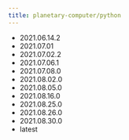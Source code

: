 ```yaml
---
title: planetary-computer/python
---
```

- 2021.06.14.2
- 2021.07.01
- 2021.07.02.2
- 2021.07.06.1
- 2021.07.08.0
- 2021.08.02.0
- 2021.08.05.0
- 2021.08.16.0
- 2021.08.25.0
- 2021.08.26.0
- 2021.08.30.0
- latest
